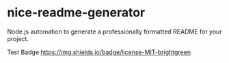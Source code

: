 # nice-readme-generator
Node.js automation to generate a professionally formatted README for your project.

Test Badge
https://img.shields.io/badge/license-MIT-brightgreen
